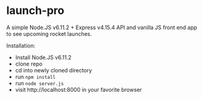 # launch-pro
A simple Node.JS v6.11.2 + Express v4.15.4 API and vanilla JS front end app to see upcoming rocket launches.

Installation:
- Install Node.JS v6.11.2
- clone repo
- cd into newly cloned directory
- run `npm install`
- run `node server.js`
- visit http://localhost:8000 in your favorite browser
